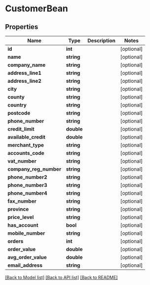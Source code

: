 # CustomerBean

## Properties
Name | Type | Description | Notes
------------ | ------------- | ------------- | -------------
**id** | **int** |  | [optional] 
**name** | **string** |  | [optional] 
**company_name** | **string** |  | [optional] 
**address_line1** | **string** |  | [optional] 
**address_line2** | **string** |  | [optional] 
**city** | **string** |  | [optional] 
**county** | **string** |  | [optional] 
**country** | **string** |  | [optional] 
**postcode** | **string** |  | [optional] 
**phone_number** | **string** |  | [optional] 
**credit_limit** | **double** |  | [optional] 
**available_credit** | **double** |  | [optional] 
**merchant_type** | **string** |  | [optional] 
**accounts_code** | **string** |  | [optional] 
**vat_number** | **string** |  | [optional] 
**company_reg_number** | **string** |  | [optional] 
**phone_number2** | **string** |  | [optional] 
**phone_number3** | **string** |  | [optional] 
**phone_number4** | **string** |  | [optional] 
**fax_number** | **string** |  | [optional] 
**province** | **string** |  | [optional] 
**price_level** | **string** |  | [optional] 
**has_account** | **bool** |  | [optional] 
**mobile_number** | **string** |  | [optional] 
**orders** | **int** |  | [optional] 
**order_value** | **double** |  | [optional] 
**avg_order_value** | **double** |  | [optional] 
**email_address** | **string** |  | [optional] 

[[Back to Model list]](../README.md#documentation-for-models) [[Back to API list]](../README.md#documentation-for-api-endpoints) [[Back to README]](../README.md)


